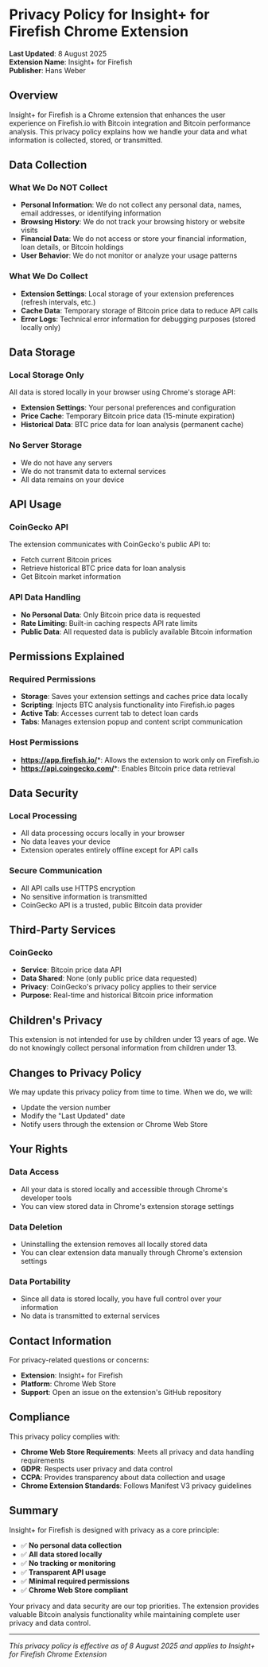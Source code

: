 # Privacy Policy for Insight+ for Firefish Chrome Extension

**Last Updated**: 8 August 2025  
**Extension Name**: Insight+ for Firefish  
**Publisher**: Hans Weber

## Overview

Insight+ for Firefish is a Chrome extension that enhances the user experience on Firefish.io with Bitcoin integration and Bitcoin performance analysis. This privacy policy explains how we handle your data and what information is collected, stored, or transmitted.

## Data Collection

### What We Do NOT Collect
- **Personal Information**: We do not collect any personal data, names, email addresses, or identifying information
- **Browsing History**: We do not track your browsing history or website visits
- **Financial Data**: We do not access or store your financial information, loan details, or Bitcoin holdings
- **User Behavior**: We do not monitor or analyze your usage patterns

### What We Do Collect
- **Extension Settings**: Local storage of your extension preferences (refresh intervals, etc.)
- **Cache Data**: Temporary storage of Bitcoin price data to reduce API calls
- **Error Logs**: Technical error information for debugging purposes (stored locally only)

## Data Storage

### Local Storage Only
All data is stored locally in your browser using Chrome's storage API:
- **Extension Settings**: Your personal preferences and configuration
- **Price Cache**: Temporary Bitcoin price data (15-minute expiration)
- **Historical Data**: BTC price data for loan analysis (permanent cache)

### No Server Storage
- We do not have any servers
- We do not transmit data to external services
- All data remains on your device

## API Usage

### CoinGecko API
The extension communicates with CoinGecko's public API to:
- Fetch current Bitcoin prices
- Retrieve historical BTC price data for loan analysis
- Get Bitcoin market information

### API Data Handling
- **No Personal Data**: Only Bitcoin price data is requested
- **Rate Limiting**: Built-in caching respects API rate limits
- **Public Data**: All requested data is publicly available Bitcoin information

## Permissions Explained

### Required Permissions
- **Storage**: Saves your extension settings and caches price data locally
- **Scripting**: Injects BTC analysis functionality into Firefish.io pages
- **Active Tab**: Accesses current tab to detect loan cards
- **Tabs**: Manages extension popup and content script communication

### Host Permissions
- **https://app.firefish.io/***: Allows the extension to work only on Firefish.io
- **https://api.coingecko.com/***: Enables Bitcoin price data retrieval

## Data Security

### Local Processing
- All data processing occurs locally in your browser
- No data leaves your device
- Extension operates entirely offline except for API calls

### Secure Communication
- All API calls use HTTPS encryption
- No sensitive information is transmitted
- CoinGecko API is a trusted, public Bitcoin data provider

## Third-Party Services

### CoinGecko
- **Service**: Bitcoin price data API
- **Data Shared**: None (only public price data requested)
- **Privacy**: CoinGecko's privacy policy applies to their service
- **Purpose**: Real-time and historical Bitcoin price information

## Children's Privacy

This extension is not intended for use by children under 13 years of age. We do not knowingly collect personal information from children under 13.

## Changes to Privacy Policy

We may update this privacy policy from time to time. When we do, we will:
- Update the version number
- Modify the "Last Updated" date
- Notify users through the extension or Chrome Web Store

## Your Rights

### Data Access
- All your data is stored locally and accessible through Chrome's developer tools
- You can view stored data in Chrome's extension storage settings

### Data Deletion
- Uninstalling the extension removes all locally stored data
- You can clear extension data manually through Chrome's extension settings

### Data Portability
- Since all data is stored locally, you have full control over your information
- No data is transmitted to external services

## Contact Information

For privacy-related questions or concerns:
- **Extension**: Insight+ for Firefish
- **Platform**: Chrome Web Store
- **Support**: Open an issue on the extension's GitHub repository

## Compliance

This privacy policy complies with:
- **Chrome Web Store Requirements**: Meets all privacy and data handling requirements
- **GDPR**: Respects user privacy and data control
- **CCPA**: Provides transparency about data collection and usage
- **Chrome Extension Standards**: Follows Manifest V3 privacy guidelines

## Summary

Insight+ for Firefish is designed with privacy as a core principle:
- ✅ **No personal data collection**
- ✅ **All data stored locally**
- ✅ **No tracking or monitoring**
- ✅ **Transparent API usage**
- ✅ **Minimal required permissions**
- ✅ **Chrome Web Store compliant**

Your privacy and data security are our top priorities. The extension provides valuable Bitcoin analysis functionality while maintaining complete user privacy and data control.

---

*This privacy policy is effective as of 8 August 2025 and applies to Insight+ for Firefish Chrome Extension*

